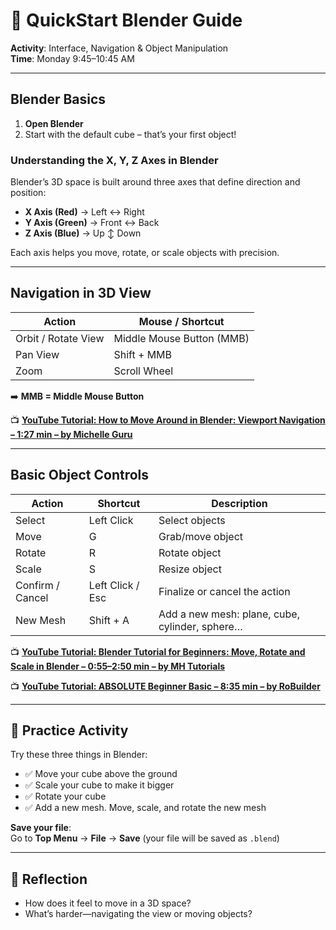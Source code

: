 # 🧱 QuickStart Blender Guide

**Activity**: Interface, Navigation & Object Manipulation  
**Time**: Monday 9:45–10:45 AM  

---

## Blender Basics

1. **Open Blender**
2. Start with the default cube – that’s your first object!

### Understanding the X, Y, Z Axes in Blender

Blender’s 3D space is built around three axes that define direction and position:

- **X Axis (Red)** → Left ↔ Right  
- **Y Axis (Green)** → Front ↔ Back  
- **Z Axis (Blue)** → Up ↕ Down  

Each axis helps you move, rotate, or scale objects with precision.

---

## Navigation in 3D View

| **Action**              | **Mouse / Shortcut**             |
|-------------------------|----------------------------------|
| Orbit / Rotate View     | Middle Mouse Button (MMB)        |
| Pan View                | Shift + MMB                      |
| Zoom                    | Scroll Wheel                     |


➡️ **MMB = Middle Mouse Button**

<p>📺 <a href="https://www.youtube.com/watch?v=EPP4a0_P2vI" target="_blank"><strong>YouTube Tutorial: How to Move Around in Blender: Viewport Navigation – 1:27 min – by Michelle Guru</strong></a> </p>

---

## Basic Object Controls

| **Action**          | **Shortcut**        | **Description**                                         |
|---------------------|---------------------|---------------------------------------------------------|
| Select              | Left Click          | Select objects                                          |
| Move                | G                   | Grab/move object                                        |
| Rotate              | R                   | Rotate object                                           |
| Scale               | S                   | Resize object                                           |
| Confirm / Cancel    | Left Click / Esc    | Finalize or cancel the action                           |
| New Mesh            | Shift + A           | Add a new mesh: plane, cube, cylinder, sphere…         |


<p>📺 <a href="https://www.youtube.com/watch?v=TPrnSACiTJ4&t=55s" target="_blank"><strong>YouTube Tutorial: Blender Tutorial for Beginners: Move, Rotate and Scale in Blender – 0:55–2:50 min – by MH Tutorials</strong></a></p>

<p>📺 <a href="https://www.youtube.com/watch?v=JYj6e-72RDs" target="_blank"><strong>YouTube Tutorial: ABSOLUTE Beginner Basic – 8:35 min – by RoBuilder</strong></a></p>


---

## 🧪 Practice Activity

Try these three things in Blender:

- ✅ Move your cube above the ground  
- ✅ Scale your cube to make it bigger  
- ✅ Rotate your cube  
- ✅ Add a new mesh. Move, scale, and rotate the new mesh  

**Save your file**:  
Go to **Top Menu** → **File** → **Save** (your file will be saved as `.blend`)

---

## 📝 Reflection

- How does it feel to move in a 3D space?  
- What’s harder—navigating the view or moving objects?
